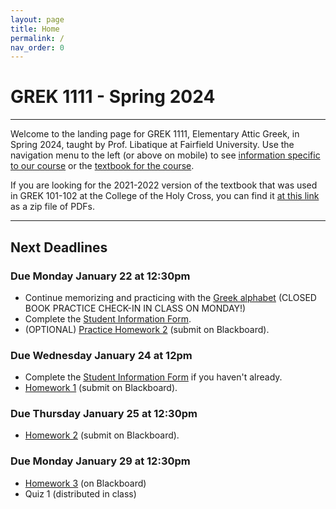 ```yaml
---
layout: page
title: Home
permalink: /
nav_order: 0
---
```


# GREK 1111 - Spring 2024

***

Welcome to the landing page for GREK 1111, Elementary Attic Greek, in Spring 2024, taught by Prof. Libatique at Fairfield University. Use the navigation menu to the left (or above on mobile) to see [information specific to our course](/course_info) or the [textbook for the course](/textbook).

If you are looking for the 2021-2022 version of the textbook that was used in GREK 101-102 at the College of the Holy Cross, you can find it [at this link](https://drive.google.com/file/d/1Ul9XZOCWAYjhL9tSkQ7L4IMHGwI6rNc5/view?usp=sharing) as a zip file of PDFs.

***

## Next Deadlines

### Due Monday January 22 at 12:30pm

* Continue memorizing and practicing with the [Greek alphabet](/textbook/basics/alphabet-and-accents) (CLOSED BOOK PRACTICE CHECK-IN IN CLASS ON MONDAY!)
* Complete the [Student Information Form](https://docs.google.com/forms/d/e/1FAIpQLScS_NGwi-DSztwdaX2DibsjIvRyBvVUsZhxPXADGBsutT4HVg/viewform?usp=sf_link).
* (OPTIONAL) [Practice Homework 2](/homework/homework#practice-homework-2-due-m-122) (submit on Blackboard).

### Due Wednesday January 24 at 12pm

* Complete the [Student Information Form](https://docs.google.com/forms/d/e/1FAIpQLScS_NGwi-DSztwdaX2DibsjIvRyBvVUsZhxPXADGBsutT4HVg/viewform?usp=sf_link) if you haven't already.
* [Homework 1](/homework/homework#homework-1-due-w-124) (submit on Blackboard).

### Due Thursday January 25 at 12:30pm

* [Homework 2](/homework/homework#homework-2-due-r-125) (submit on Blackboard).

### Due Monday January 29 at 12:30pm

* [Homework 3](/homework/homework#homework-3-due-m-129) (on Blackboard)
* Quiz 1 (distributed in class)